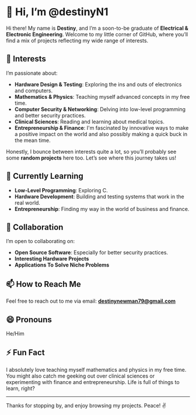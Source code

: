 # 👋 Hi, I’m @destinyN1

Hi there! My name is **Destiny**, and I’m a soon-to-be graduate of **Electrical & Electronic Engineering**. Welcome to my little corner of GitHub, where you’ll find a mix of projects reflecting my wide range of interests.

## 👀 Interests

I’m passionate about:
- **Hardware Design & Testing**: Exploring the ins and outs of electronics and computers.
- **Mathematics & Physics**: Teaching myself advanced concepts in my free time.
- **Computer Security & Networking**: Delving into low-level programming and better security practices.
- **Clinical Sciences**: Reading and learning about medical topics.
- **Entrepreneurship & Finance**: I'm fascinated by innovative ways to make a positive impact on the world and also possibly making a quick buck in the mean time. 

Honestly, I bounce between interests quite a lot, so you’ll probably see some **random projects** here too. Let’s see where this journey takes us!

## 🌱 Currently Learning

- **Low-Level Programming**: Exploring C.
- **Hardware Development**: Building and testing systems that work in the real world.
- **Entrepreneurship**: Finding my way in the world of business and finance.

## 💞️ Collaboration

I’m open to collaborating on:
- **Open Source Software**: Especially for better security practices.
- **Interesting Hardware Projects**
- **Applications To Solve Niche Problems**

## 📫 How to Reach Me

Feel free to reach out to me via email: **destinynewman79@gmail.com**

## 😄 Pronouns

He/Him

## ⚡ Fun Fact

I absolutely love teaching myself mathematics and physics in my free time. You might also catch me geeking out over clinical sciences or experimenting with finance and entrepreneurship. Life is full of things to learn, right?

---

Thanks for stopping by, and enjoy browsing my projects. Peace! ✌️
